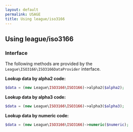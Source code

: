 ```yaml
---
layout: default
permalink: USAGE
title: Using league/iso3166
---
```


## Using league/iso3166

### Interface

The following methods are provided by the `League\ISO3166\ISO3166DataProvider` interface.

**Lookup data by alpha2 code:**

``` php
$data = (new League\ISO3166\ISO3166)->alpha2($alpha2);
```

**Lookup data by alpha3 code:**

``` php
$data = (new League\ISO3166\ISO3166)->alpha3($alpha3);
```

**Lookup data by numeric code:**

``` php
$data = (new League\ISO3166\ISO3166)->numeric($numeric);
```
